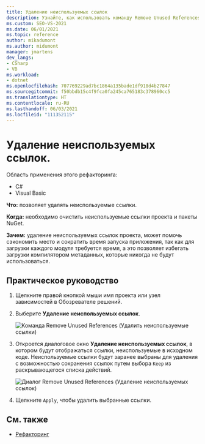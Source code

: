 ```yaml
---
title: Удаление неиспользуемых ссылок
description: Узнайте, как использовать команду Remove Unused References (Удаление неиспользуемых ссылок) для очистки ссылок на проекты и пакетов NuGet, которые не используются.
ms.custom: SEO-VS-2021
ms.date: 06/01/2021
ms.topic: reference
author: mikadumont
ms.author: midumont
manager: jmartens
dev_langs:
- CSharp
- VB
ms.workload:
- dotnet
ms.openlocfilehash: 707769229ad7bc1864a135bade1df918d4b27847
ms.sourcegitcommit: f50bbdb15c4f9fca0fa245ca765183c378960cc5
ms.translationtype: HT
ms.contentlocale: ru-RU
ms.lasthandoff: 06/03/2021
ms.locfileid: "111352115"
---
```

# <a name="remove-unused-references"></a>Удаление неиспользуемых ссылок.

Область применения этого рефакторинга:

- C#
- Visual Basic

**Что:** позволяет удалять неиспользуемые ссылки.

**Когда:** необходимо очистить неиспользуемые ссылки проекта и пакеты NuGet. 

**Зачем:** удаление неиспользуемых ссылок проекта, может помочь сэкономить место и сократить время запуска приложения, так как для загрузки каждого модуля требуется время, а это позволяет избегать загрузки компилятором метаданных, которые никогда не будут использоваться.

## <a name="how-to"></a>Практическое руководство

1. Щелкните правой кнопкой мыши имя проекта или узел зависимостей в Обозревателе решений.

2. Выберите **Удаление неиспользуемых ссылок**.

    ![Команда Remove Unused References (Удалить неиспользуемые ссылки)](media/remove-unused-references-command.png)

3. Откроется диалоговое окно **Удаление неиспользуемых ссылок**, в котором будут отображаться ссылки, неиспользуемые в исходном коде. Неиспользуемые ссылки будут заранее выбраны для удаления с возможностью сохранения ссылок путем выбора `Keep` из раскрывающегося списка действий.

    ![Диалог Remove Unused References (Удаление неиспользуемых ссылок)](media/remove-unused-references-dialog.png)

5. Щелкните `Apply`, чтобы удалить выбранные ссылки. 

## <a name="see-also"></a>См. также

- [Рефакторинг](../refactoring-in-visual-studio.md)